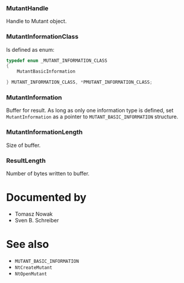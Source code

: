 ### MutantHandle

Handle to Mutant object.

### MutantInformationClass

Is defined as enum:

```cpp
typedef enum _MUTANT_INFORMATION_CLASS
{
    MutantBasicInformation

} MUTANT_INFORMATION_CLASS, *PMUTANT_INFORMATION_CLASS;
```

### MutantInformation

Buffer for result. As long as only one information type is defined, set `MutantInformation` as a pointer to `MUTANT_BASIC_INFORMATION` structure.

### MutantInformationLength

Size of buffer.

### ResultLength

Number of bytes written to buffer.

# Documented by

* Tomasz Nowak
* Sven B. Schreiber

# See also

* `MUTANT_BASIC_INFORMATION`
* `NtCreateMutant`
* `NtOpenMutant`

